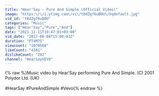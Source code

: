 ```yaml
---
title: "Hear'Say - Pure And Simple (Official Video)"
image: "https:\/\/i.ytimg.com\/vi\/t8dZgf6uBOU\/hqdefault.jpg"
vid_id: "t8dZgf6uBOU"
categories: "Music"
tags: ["Hear'Say","Pure","And"]
date: "2021-11-11T10:47:01+03:00"
vid_date: "2017-08-08T15:00:03Z"
duration: "PT4M7S"
viewcount: "1070566"
likeCount: "4381"
dislikeCount: "292"
channel: "HearSayVEVO"
---
```

{% raw %}Music video by Hear'Say performing Pure And Simple. (C) 2001 Polydor Ltd. (UK)<br /><br />#HearSay #PureAndSimple #Vevo{% endraw %}
